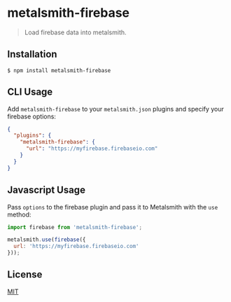 # metalsmith-firebase

> Load firebase data into metalsmith.

## Installation

```
$ npm install metalsmith-firebase
```

## CLI Usage

Add `metalsmith-firebase` to your `metalsmith.json` plugins and specify your firebase options:

```json
{
  "plugins": {
    "metalsmith-firebase": {
      "url": "https://myfirebase.firebaseio.com"
    }
  }
}
```

## Javascript Usage

Pass `options` to the firebase plugin and pass it to Metalsmith with the `use` method:

```js
import firebase from 'metalsmith-firebase';

metalsmith.use(firebase({
  url: 'https://myfirebase.firebaseio.com'
}));
```

## License

[MIT]()